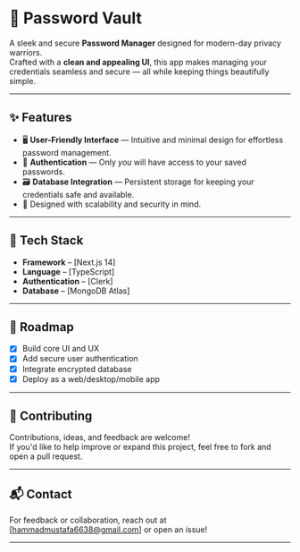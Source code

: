 # 🔐 Password Vault

A sleek and secure **Password Manager** designed for modern-day privacy warriors.  
Crafted with a **clean and appealing UI**, this app makes managing your credentials seamless and secure — all while keeping things beautifully simple.

---

## ✨ Features

- 🖥️ **User-Friendly Interface** — Intuitive and minimal design for effortless password management.
- 🔐 **Authentication** — Only *you* will have access to your saved passwords.
- 🗃️ **Database Integration** — Persistent storage for keeping your credentials safe and available.
- 🚀 Designed with scalability and security in mind.

---

## 🔧 Tech Stack

- **Framework** – [Next.js 14]
- **Language** – [TypeScript]
- **Authentication** – [Clerk]
- **Database** – [MongoDB Atlas]

---

## 🚧 Roadmap

- [x] Build core UI and UX
- [x] Add secure user authentication
- [x] Integrate encrypted database
- [x] Deploy as a web/desktop/mobile app

---


## 🤝 Contributing

Contributions, ideas, and feedback are welcome!  
If you'd like to help improve or expand this project, feel free to fork and open a pull request.

---

## 📬 Contact

For feedback or collaboration, reach out at [hammadmustafa6638@gmail.com] or open an issue!

---
